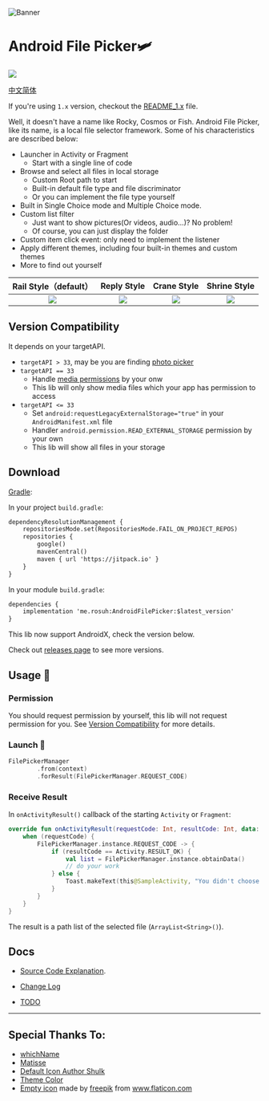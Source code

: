 ![Banner](https://raw.githubusercontent.com/rosuH/AndroidFilePicker/master/images/AndroidFilePicker_Banner_Dr_Sugiyama.png)

# Android File Picker🛩️

[![](https://jitpack.io/v/me.rosuh/AndroidFilePicker.svg)](https://jitpack.io/#me.rosuh/AndroidFilePicker)

[中文简体](./README_CN.md)

If you're using `1.x` version, checkout the [README_1.x](./README_1.x.md) file.

Well, it doesn't have a name like Rocky, Cosmos or Fish. Android File Picker, like its name, is a local file selector framework. Some of his characteristics are described below:

- Launcher in Activity or Fragment
  - Start with a single line of code
- Browse and select all files in local storage
  - Custom Root path to start
  - Built-in default file type and file discriminator
  - Or you can implement the file type yourself
- Built in Single Choice mode and Multiple Choice mode.
- Custom list filter
  - Just want to show pictures(Or videos, audio...)?  No problem!
  - Of course, you can just display the folder
- Custom item click event: only need to implement the listener
- Apply different themes, including four built-in themes and custom themes
- More to find out yourself

|                    Rail Style（default）                     |                         Reply Style                          |                         Crane Style                          |                         Shrine Style                         |
| :----------------------------------------------------------: | :----------------------------------------------------------: | :----------------------------------------------------------: | :----------------------------------------------------------: |
| ![](https://raw.githubusercontent.com/rosuH/AndroidFilePicker/master/images/default_theme.png) | ![](https://raw.githubusercontent.com/rosuH/AndroidFilePicker/master/images/reply_theme.png) | ![](https://raw.githubusercontent.com/rosuH/AndroidFilePicker/master/images/crane_theme.png) | ![](https://raw.githubusercontent.com/rosuH/AndroidFilePicker/master/images/shrine_theme.png) |

## Version Compatibility
It depends on your targetAPI.

- `targetAPI > 33`, may be you are finding [photo picker](https://developer.android.com/about/versions/14/changes/partial-photo-video-access?hl=zh-cn#media-reselection)
- `targetAPI == 33`
  - Handle [media permissions](https://developer.android.com/training/data-storage/shared/media#access-other-apps-files) by your onw 
  - This lib will only show media files which your app has permission to access
- `targetAPI <= 33`
  - Set `android:requestLegacyExternalStorage="true"` in your `AndroidManifest.xml` file
  - Handler `android.permission.READ_EXTERNAL_STORAGE` permission by your own
  - This lib will show all files in your storage

## Download

[Gradle](https://docs.jitpack.io/android/#installing):

In your project `build.gradle`:

```xml
dependencyResolutionManagement {
    repositoriesMode.set(RepositoriesMode.FAIL_ON_PROJECT_REPOS)
    repositories {
        google()
        mavenCentral()
        maven { url 'https://jitpack.io' }
    }
}
```

In your module `build.gradle`:

```xml
dependencies {
    implementation 'me.rosuh:AndroidFilePicker:$latest_version'
}
```
This lib now support AndroidX, check the version below.

Check out [releases page](https://github.com/rosuH/AndroidFilePicker/releases) to see more versions.

## Usage 📑 

### Permission

You should request permission by yourself, this lib will not request permission for you.
See [Version Compatibility](#version-compatibility) for more details.

### Launch 🚀 

```kotlin
FilePickerManager
        .from(context)
        .forResult(FilePickerManager.REQUEST_CODE)
```



### Receive Result

In `onActivityResult()` callback of the starting `Activity` or `Fragment`:

```kotlin
override fun onActivityResult(requestCode: Int, resultCode: Int, data: Intent?) {
    when (requestCode) {
        FilePickerManager.instance.REQUEST_CODE -> {
            if (resultCode == Activity.RESULT_OK) {
                val list = FilePickerManager.instance.obtainData()
                // do your work
            } else {
                Toast.makeText(this@SampleActivity, "You didn't choose anything~", Toast.LENGTH_SHORT).show()
            }
        }
    }
}
```

The result is a path list of the selected file (`ArrayList<String>()`).


## Docs

- [Source Code Explanation](https://github.com/rosuH/AndroidFilePicker/wiki/4.-%E7%A4%BA%E4%BE%8B%E5%8F%8A%E8%A7%A3%E9%87%8A).

- [Change Log](https://github.com/rosuH/AndroidFilePicker/wiki/Change-Log)

- [TODO](https://github.com/rosuH/AndroidFilePicker/wiki/TODO)



---

## Special Thanks To:

- [whichName](https://github.com/whichname)
- [Matisse](https://github.com/zhihu/Matisse)
- [Default Icon Author Shulk](http://iconfont.cn/collections/detail?spm=a313x.7781069.1998910419.d9df05512&cid=11271)
- [Theme Color](https://material.io/design/material-studies/about-our-material-studies.html)
- [Empty icon](https://github.com/rosuH/AndroidFilePicker/blob/master/filepicker/src/main/res/drawable/ic_empty_file_list_file_picker.xml) made by [freepik](https://www.freepik.com/) from www.flaticon.com
